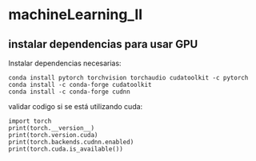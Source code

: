 # machineLearning_II

## instalar dependencias para usar GPU

Instalar dependencias necesarias:

```
conda install pytorch torchvision torchaudio cudatoolkit -c pytorch
conda install -c conda-forge cudatoolkit
conda install -c conda-forge cudnn
```

validar codigo si se está utilizando cuda:

```
import torch
print(torch.__version__)
print(torch.version.cuda)
print(torch.backends.cudnn.enabled)
print(torch.cuda.is_available())
```
